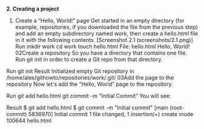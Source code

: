 **2. Creating a project**
1) Create a “Hello, World!” page
Get started in an empty directory (for example, repositories, if you downloaded the file from the previous step) and add an empty subdirectory named work, then create a hello.html file in it with the following contents.
[Screenshot 2.1 (screenshots/2.1.png)]
Run
mkdir work
cd work
touch hello.html
File: hello.html
Hello, World!
02Create a repository
So you have a directory that contains one file. Run git init in order to create a Git repo from that directory.

Run
git init
Result
Initialized empty Git repository in /home/alex/githowto/repositories/work/.git/
03Add the page to the repository
Now let's add the “Hello, World” page to the repository.

Run
git add hello.html
git commit -m "Initial Commit"
You will see:

Result
$ git add hello.html
$ git commit -m "Initial commit"
[main (root-commit) 5836970] Initial commit
 1 file changed, 1 insertion(+)
 create mode 100644 hello.html
